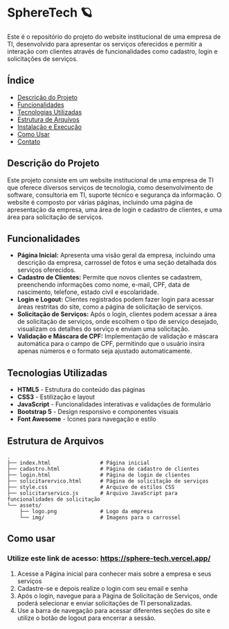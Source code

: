 # SphereTech 🪐

Este é o repositório do projeto do website institucional de uma empresa de TI, desenvolvido para apresentar os serviços oferecidos e permitir a interação com clientes através de funcionalidades como cadastro, login e solicitações de serviços.

## Índice

- [Descrição do Projeto](#descrição-do-projeto)
- [Funcionalidades](#funcionalidades)
- [Tecnologias Utilizadas](#tecnologias-utilizadas)
- [Estrutura de Arquivos](#estrutura-de-arquivos)
- [Instalação e Execução](#instalação-e-execução)
- [Como Usar](#como-usar)
- [Contato](#contato)

## Descrição do Projeto

Este projeto consiste em um website institucional de uma empresa de TI que oferece diversos serviços de tecnologia, como desenvolvimento de software, consultoria em TI, suporte técnico e segurança da informação. O website é composto por várias páginas, incluindo uma página de apresentação da empresa, uma área de login e cadastro de clientes, e uma área para solicitação de serviços.

## Funcionalidades

- **Página Inicial:** Apresenta uma visão geral da empresa, incluindo uma descrição da empresa, carrossel de fotos e uma seção detalhada dos serviços oferecidos.
- **Cadastro de Clientes:** Permite que novos clientes se cadastrem, preenchendo informações como nome, e-mail, CPF, data de nascimento, telefone, estado civil e escolaridade.
- **Login e Logout:** Clientes registrados podem fazer login para acessar áreas restritas do site, como a página de solicitação de serviços.
- **Solicitação de Serviços:** Após o login, clientes podem acessar a área de solicitação de serviços, onde escolhem o tipo de serviço desejado, visualizam os detalhes do serviço e enviam uma solicitação.
- **Validação e Máscara de CPF:** Implementação de validação e máscara automática para o campo de CPF, permitindo que o usuário insira apenas números e o formato seja ajustado automaticamente.

## Tecnologias Utilizadas

- **HTML5** - Estrutura do conteúdo das páginas
- **CSS3** - Estilização e layout
- **JavaScript** - Funcionalidades interativas e validações de formulário
- **Bootstrap 5** - Design responsivo e componentes visuais
- **Font Awesome** - Ícones para navegação e estilo

## Estrutura de Arquivos

```plaintext
.
├── index.html                # Página inicial
├── cadastro.html             # Página de cadastro de clientes
├── login.html                # Página de login de clientes
├── solicitarervico.html      # Página de solicitação de serviços
├── style.css                 # Arquivo de estilos CSS
├── solicitarservico.js       # Arquivo JavaScript para funcionalidades de solicitação
└── assets/
    ├── logo.png              # Logo da empresa
    └── img/                  # Imagens para o carrossel
```

## Como usar

### Utilize este link de acesso: https://sphere-tech.vercel.app/

1. Acesse a Página inicial para conhecer mais sobre a empresa e seus serviços
2. Cadastre-se e depois realize o login com seu email e senha
3. Após o login, navegue para a Página de Solicitação de Serviços, onde poderá selecionar e enviar solicitações de TI personalizadas.
4. Use a barra de navegação para acessar diferentes seções do site e utilize o botão de logout para encerrar a sessão.
